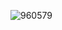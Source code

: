 ![960579](https://github.com/MeroMarouane/test-safa/assets/50249099/cb7aeaa5-111c-40eb-88b8-23ee3d4d06ea)
